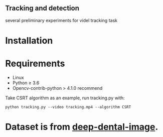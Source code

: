 ## Tracking and detection

several preliminary experiments for videl tracking task

# Installation
# Requirements
* Linux
* Python ≥ 3.6
* Opencv-contrib-python > 4.1.0 recommend

Take CSRT algorithm as an example, run tracking.py with:

```
python tracking.py --video tracking.mp4 --algorithm CSRT
```
# Dataset is from [deep-dental-image](https://github.com/IvisionLab/deep-dental-image).
